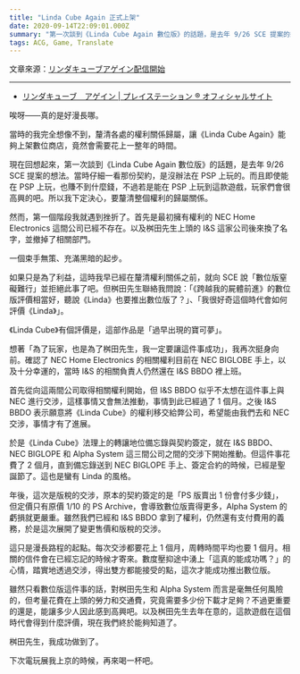 ```yaml
---
title: "Linda Cube Again 正式上架"
date: 2020-09-14T22:09:01.000Z
summary: "第一次談到《Linda Cube Again 數位版》的話題，是去年 9/26 SCE 提案的想法。當時仔細一看那份契約，是沒辦法在 PSP 上玩的。而且即使能在 PSP 上玩，也賺不到什麼錢，不過若是能在 PSP 上玩到這款遊戲，玩家們會很高興的吧。所以我下定決心，要釐清整個權利的歸屬關係。"
tags: ACG, Game, Translate
---
```


文章來源：[リンダキューブアゲイン配信開始](http://www.alfasystem.net/a_m/diary.cgi?date=20080911)

---

- [リンダキューブ　アゲイン | プレイステーション ® オフィシャルサイト](https://www.jp.playstation.com/software/title/jp9000npji00040_000000000000000001.html)

唉呀——真的是好漫長哪。

當時的我完全想像不到，釐清各處的權利關係歸屬，讓《Linda Cube Again》能夠上架數位商店，竟然會需要花上一整年的時間。

現在回想起來，第一次談到《Linda Cube Again 數位版》的話題，是去年 9/26 SCE 提案的想法。當時仔細一看那份契約，是沒辦法在 PSP 上玩的。而且即使能在 PSP 上玩，也賺不到什麼錢，不過若是能在 PSP 上玩到這款遊戲，玩家們會很高興的吧。所以我下定決心，要釐清整個權利的歸屬關係。

然而，第一個階段我就遇到挫折了。首先是最初擁有權利的 NEC Home Electronics 這間公司已經不存在。以及桝田先生上頭的 I&S 這家公司後來換了名字，並撤掉了相關部門。

一個束手無策、充滿黑暗的起步。

如果只是為了利益，這時我早已經在釐清權利關係之前，就向 SCE 說「數位版窒礙難行」並拒絕此事了吧。但桝田先生聯絡我問說：「《跨越我的屍體前進》的數位版評價相當好，聽說《Linda》也要推出數位版了？」、「我很好奇這個時代會如何評價《Linda》」。

《Linda Cube》有個評價是，這部作品是「過早出現的寶可夢」。

想著「為了玩家，也是為了桝田先生，我一定要讓這件事成功」，我再次挺身向前。確認了 NEC Home Electronics 的相關權利目前在 NEC BIGLOBE 手上，以及十分幸運的，當時 I&S 的相關負責人仍然還在 I&S BBDO 裡上班。

首先從向這兩間公司取得相關權利開始，但 I&S BBDO 似乎不太想在這件事上與 NEC 進行交涉，這樣事情又會無法推動，事情到此已經過了 1 個月。之後 I&S BBDO 表示願意將《Linda Cube》的權利移交給弊公司，希望能由我們去和 NEC 交涉，事情才有了進展。

於是《Linda Cube》法理上的轉讓地位備忘錄與契約簽定，就在 I&S BBDO、NEC BIGLOPE 和 Alpha System 這三間公司之間的交涉下開始推動。但這件事花費了 2 個月，直到備忘錄送到 NEC BIGLOPE 手上、簽定合約的時候，已經是聖誕節了。這也是蠻有 Linda 的風格。

年後，這次是版稅的交涉，原本的契約簽定的是「PS 版賣出 1 份會付多少錢」，但定價只有原價 1/10 的 PS Archive，會導致數位版賣得更多，Alpha System 的虧損就更嚴重。雖然我們已經和 I&S BBDO 拿到了權利，仍然還有支付費用的義務，於是這次展開了變更售價和版稅的交涉。

這只是漫長路程的起點。每次交涉都要花上 1 個月，周轉時間平均也要 1 個月。相關的信件會在已經忘記的時候才寄來。數度壓抑途中湧上「這真的能成功嗎？」的心情，踏實地透過交涉，得出雙方都能接受的點，這次才能成功推出數位版。

雖然只看數位版這件事的話，對桝田先生和 Alpha System 而言是毫無任何風險的，但考量花費在上頭的勞力和交通費，究竟需要多少份下載才足夠？不過更重要的還是，能讓多少人因此感到高興吧。以及桝田先生去年在意的，這款遊戲在這個時代會得到什麼評價，現在我們終於能夠知道了。

桝田先生，我成功做到了。

下次電玩展我上京的時候，再來喝一杯吧。
